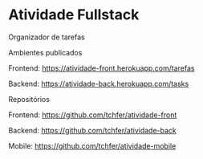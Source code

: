 # Atividade Fullstack

Organizador de tarefas

Ambientes publicados


Frontend: https://atividade-front.herokuapp.com/tarefas

Backend: https://atividade-back.herokuapp.com/tasks

Repositórios


Frontend: https://github.com/tchfer/atividade-front

Backend: https://github.com/tchfer/atividade-back

Mobile: https://github.com/tchfer/atividade-mobile
